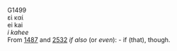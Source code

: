 <body>
  <p>G1499<br>  εἰ καί  <br> ei kai  <br><i>i</i> <i>kahee </i><br>From <a href="g1487.htm">1487</a> and <a href="g2532.htm">2532</a>  <i>if</i> <i>also</i> (or <i>even</i>): - if (that), though.<br></p>
 </body>